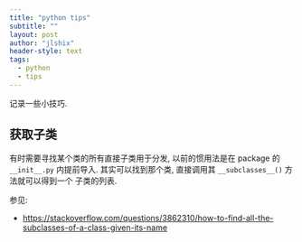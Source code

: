 ```yaml
---
title: "python tips"
subtitle: ""
layout: post
author: "jlshix"
header-style: text
tags:
  - python
  - tips
---
```


记录一些小技巧.

## 获取子类

有时需要寻找某个类的所有直接子类用于分发, 以前的惯用法是在 package 的 `__init__.py`
内提前导入. 其实可以找到那个类, 直接调用其 `__subclasses__()` 方法就可以得到一个
子类的列表.

参见:

- https://stackoverflow.com/questions/3862310/how-to-find-all-the-subclasses-of-a-class-given-its-name







